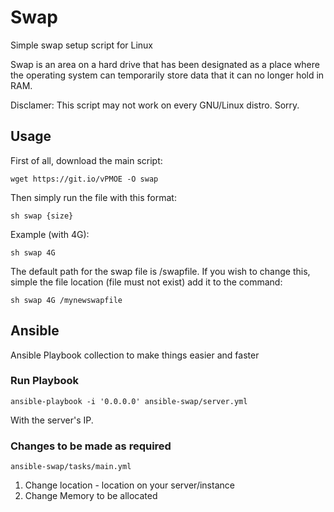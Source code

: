 # Swap

Simple swap setup script for Linux

Swap is an area on a hard drive that has been designated as a place where the operating system can temporarily store data that it can no longer hold in RAM.

Disclamer: This script may not work on every GNU/Linux distro. Sorry.

## Usage

First of all, download the main script:
```
wget https://git.io/vPMOE -O swap
```

Then simply run the file with this format:
```
sh swap {size}
```

Example (with 4G):
```
sh swap 4G
```

The default path for the swap file is /swapfile. If you wish to change this, simple the file location (file must not exist) add it to the command:
```
sh swap 4G /mynewswapfile
```

## Ansible

Ansible Playbook collection to make things easier and faster 

### Run Playbook

`ansible-playbook -i '0.0.0.0' ansible-swap/server.yml`

With the server's IP.


### Changes to be made as required

`ansible-swap/tasks/main.yml`

1. Change location - location on your server/instance
2. Change Memory to be allocated 
